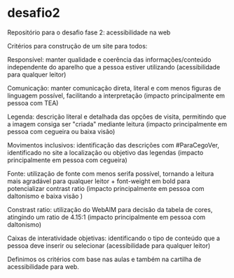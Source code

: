 # desafio2
Repositório para o desafio fase 2: acessibilidade na web

Critérios para construção de um site para todos:

Responsível: manter qualidade e coerência das informações/conteúdo independente do aparelho que a pessoa estiver utilizando (acessibilidade para qualquer leitor)

Comunicação: manter comunicação direta, literal e com menos figuras de linguagem possível, facilitando a interpretação (impacto principalmente em pessoa com TEA)

Legenda: descrição literal e detalhada das opções de visita, permitindo que a imagem consiga ser "criada" mediante leitura (impacto principalmente em pessoa com cegueira ou baixa visão)

Movimentos inclusivos: identificação das descrições com #ParaCegoVer, identificado no site a localização ou objetivo das legendas (impacto principalmente em pessoa com cegueira)

Fonte: utilização de fonte com menos serifa possível, tornando a leitura mais agradável para qualquer leitor + font-weight em bold para potencializar contrast ratio (impacto principalmente em pessoa com daltonismo e baixa visão )

Constrast ratio: utilização do WebAIM para decisão da tabela de cores, atingindo um ratio de 4.15:1 (impacto principalmente em pessoa com daltonismo)

Caixas de interatividade objetivas: identificando o tipo de conteúdo que a pessoa deve inserir ou selecionar (acessibilidade para qualquer leitor)

Definimos os critérios com base nas aulas e também na cartilha de acessibilidade para web.
